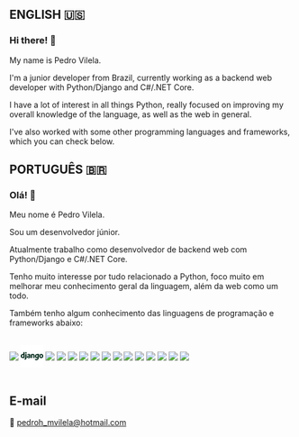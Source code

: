 ## ENGLISH 🇺🇸

### Hi there! 👋

My name is Pedro Vilela.

I'm a junior developer from Brazil, currently working as a backend web developer with Python/Django and C#/.NET Core.

I have a lot of interest in all things Python, really focused on improving my overall knowledge of the language, as well as the web in general.

I've also worked with some other programming languages and frameworks, which you can check below.

## PORTUGUÊS 🇧🇷

### Olá! 👋

Meu nome é Pedro Vilela.

Sou um desenvolvedor júnior.

Atualmente trabalho como desenvolvedor de backend web com Python/Django e C#/.NET Core.

Tenho muito interesse por tudo relacionado a Python, foco muito em melhorar meu conhecimento geral da linguagem, além da web como um todo.

Também tenho algum conhecimento das linguagens de programação e frameworks abaixo:

<div style="display: inline_block"><br>
  <img align="center" height="40px" src="https://cdn.jsdelivr.net/gh/devicons/devicon/icons/python/python-original.svg" />  
  <img align="center" height="40px" src="https://raw.githubusercontent.com/devicons/devicon/1119b9f84c0290e0f0b38982099a2bd027a48bf1/icons/django/django-plain-wordmark.svg" />
  <img align="center" height="40px" src="https://cdn.jsdelivr.net/gh/devicons/devicon/icons/csharp/csharp-original.svg"/>
  <img align="center" height="40px" src="https://cdn.jsdelivr.net/gh/devicons/devicon/icons/dotnetcore/dotnetcore-original.svg"/>
  <img align="center" height="40px" src="https://cdn.jsdelivr.net/gh/devicons/devicon/icons/fastapi/fastapi-original.svg"/>
  <img align="center" height="40px" src="https://cdn.jsdelivr.net/gh/devicons/devicon/icons/rust/rust-plain.svg"/>
  <img align="center" height="40px" src="https://cdn.jsdelivr.net/gh/devicons/devicon/icons/go/go-original.svg"/>
  <img align="center" height="40px" src="https://cdn.jsdelivr.net/gh/devicons/devicon/icons/html5/html5-original.svg" />
  <img align="center" height="40px" src="https://cdn.jsdelivr.net/gh/devicons/devicon/icons/css3/css3-original.svg" />
  <img align="center" height="40px" src="https://cdn.jsdelivr.net/gh/devicons/devicon/icons/javascript/javascript-original.svg" />
  <img align="center" height="40px" src="https://cdn.jsdelivr.net/gh/devicons/devicon/icons/vuejs/vuejs-original.svg" />
  <img align="center" height="40px" src="https://cdn.jsdelivr.net/gh/devicons/devicon/icons/react/react-original.svg" />
  <img align="center" height="40px" src="https://cdn.jsdelivr.net/gh/devicons/devicon/icons/tailwindcss/tailwindcss-plain.svg" />
  <img align="center" height="40px" src="https://cdn.jsdelivr.net/gh/devicons/devicon/icons/bootstrap/bootstrap-plain-wordmark.svg" />
  <img align="center" height="40px" src="https://cdn.jsdelivr.net/gh/devicons/devicon/icons/unity/unity-original.svg"/>
 </div><br>

<!---
[![Pedro Vilela's GitHub stats](https://github-readme-stats.vercel.app/api?username=pedro-hmv&count_private=true&show_icons=true&theme=vue-dark)](https://github.com/pedro-hmv/github-readme-stats)
-->

## E-mail
📧 pedroh_mvilela@hotmail.com
